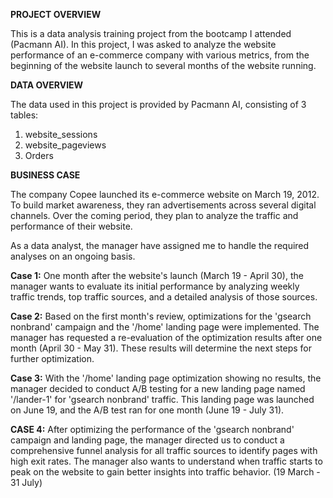 **PROJECT OVERVIEW**

This is a data analysis training project from the bootcamp I attended (Pacmann AI). In this project, I was asked to analyze the website performance of an e-commerce company with various metrics, from the beginning of the website launch to several months of the website running.

**DATA OVERVIEW**

The data used in this project is provided by Pacmann AI, consisting of 3 tables:
1. website_sessions
2. website_pageviews
3. Orders

**BUSINESS CASE**

The company Copee launched its e-commerce website on March 19, 2012. To build market awareness, they ran advertisements across several digital channels. Over the coming period, they plan to analyze the traffic and performance of their website.

As a data analyst, the manager have assigned me to handle the required analyses on an ongoing basis.

**Case 1:** One month after the website's launch (March 19 - April 30), the manager wants to evaluate its initial performance by analyzing weekly traffic trends, top traffic sources, and a detailed analysis of those sources.

**Case 2:** Based on the first month's review, optimizations for the 'gsearch nonbrand' campaign and the '/home' landing page were implemented. The manager has requested a re-evaluation of the optimization results after one month (April 30 - May 31). These results will determine the next steps for further optimization.

**Case 3:** With the '/home' landing page optimization showing no results, the manager decided to conduct A/B testing  for a new landing page named '/lander-1' for 'gsearch nonbrand' traffic.  This landing page was launched on June 19, and the A/B test ran for one month (June 19 - July 31).

**CASE 4:** After optimizing the performance of the 'gsearch nonbrand' campaign and landing page, the manager directed us to conduct a comprehensive funnel analysis for all traffic sources to identify pages with high exit rates. The manager also wants to understand when traffic starts to peak on the website to gain better insights into traffic behavior. (19 March - 31 July)
